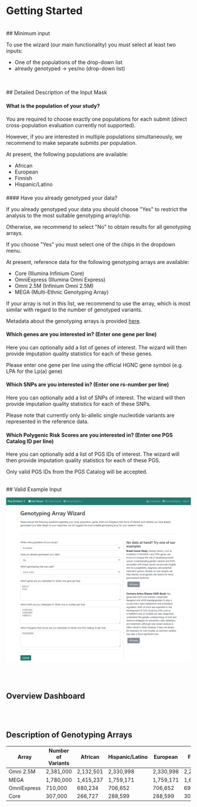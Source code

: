 # Getting Started

<br>
## Minimum input

To use the wizard (our main functionality) you must select at least two inputs:

- One of the populations of the drop-down list
- already genotyped -> yes/no (drop-down list)
<br>
<br>
## Detailed Description of the Input Mask  
<p style="margin-bottom: 20px;">  </p>  

#### What is the population of your study?

You are required to choose exactly one populations for each submit (direct cross-population evaluation currently not supported).

However, if you are interested in multiple populations simultaneously, we recommend to make separate submits per population.

At present, the following populations are available:

- African
- European
- Finnish
- Hispanic/Latino
<p style="margin-bottom: 20px;">  </p>  
#### Have you already genotyped your data?

If you already genotyped your data you should choose "Yes" to restrict the analysis to the most suitable genotyping array/chip.

Otherwise, we recommend to select "No" to obtain results for all genotyping arrays.

If you choose "Yes" you must select one of the chips in the dropdown menu.

At present, reference data for the following genotyping arrays are available:

- Core (Illumina Infinium Core)
- OmniExpress (Illumina Omni Express)
- Omni 2.5M (Infinium Omni 2.5M)
- MEGA (Multi-Ethnic Genotyping Array)

If your array is not in this list, we recommend to use the array, which is most similar with regard to the number of genotyped variants.

Metadata about the genotyping arrays is provided [here](#calculation-of-performance-scores).

#### Which genes are you interested in? (Enter one gene per line)

Here you can optionally add a list of genes of interest. The wizard will then provide imputation quality statistics for each of these genes.

Please enter one gene per line using the official HGNC gene symbol (e.g. LPA for the Lp(a) gene)

#### Which SNPs are you interested in? (Enter one rs-number per line)

Here you can optionally add a list of SNPs of interest. The wizard will then provide imputation quality statistics for each of these SNPs.

Please note that currently only bi-allelic single nucleotide variants are represented in the reference data.

#### Which Polygenic Risk Scores are you interested in? (Enter one PGS Catalog ID per line)

Here you can optionally add a list of PGS IDs of interest. The wizard will then provide imputation quality statistics for each of these PGS. 

Only valid PGS IDs from the PGS Catalog will be accepted.

<br>
## Valid Example Input

![](images/ex_interface.PNG)

<br>
<br>

## Overview Dashboard

<br>
<br>

## Description of Genotyping Arrays

| Array         | Number of Variants | African   | Hispanic/Latino | European  | Finnish   |
|---------------|--------------------|-----------|------------------|-----------|-----------|
| Omni 2.5M     | 2,381,000          | 2,132,501 | 2,330,998        | 2,330,998 | 2,264,709 |
| MEGA          | 1,780,000          | 1,415,237 | 1,759,171        | 1,759,171 | 1,676,050 |
| OmniExpress   | 710,000            | 680,234   | 706,652          | 706,652   | 698,865   |
| Core          | 307,000            | 266,727   | 288,599          | 288,599   | 302,423   |

